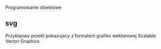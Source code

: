 Programowanie obiektowe
## svg
Przyklaowy proekt pokazujacy z formatem grafiko wektorowej Scalable Vector Graphics 
